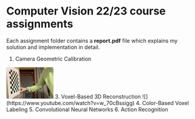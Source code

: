 # Computer Vision 22/23 course assignments
Each assignment folder contains a **report.pdf** file which explains my solution and implementation in detail.
1. Camera Geometric Calibration
<img src="https://raw.githubusercontent.com/gianmarcopicarella/cv-assignments-uu/main/readme/camera_calibration.png" height="83" width="124" alt="input images">
3. Voxel-Based 3D Reconstruction ![](https://www.youtube.com/watch?v=w_70cBssigg)
4. Color-Based Voxel Labeling
5. Convolutional Neural Networks
6. Action Recognition
